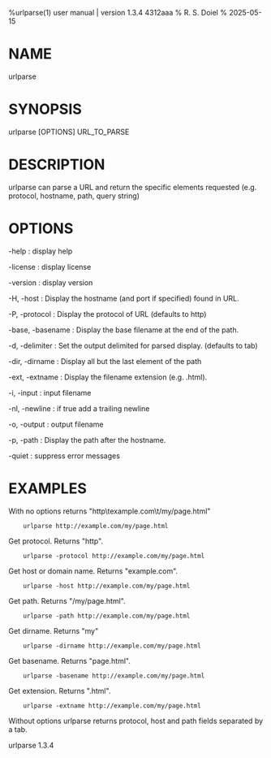 %urlparse(1) user manual | version 1.3.4 4312aaa
% R. S. Doiel
% 2025-05-15

# NAME

urlparse

# SYNOPSIS

urlparse [OPTIONS] URL_TO_PARSE

# DESCRIPTION

urlparse can parse a URL and return the specific elements
requested (e.g. protocol, hostname, path, query string)

# OPTIONS

-help
: display help

-license
: display license

-version
: display version

-H, -host
: Display the hostname (and port if specified) found in URL.

-P, -protocol
: Display the protocol of URL (defaults to http)

-base, -basename
: Display the base filename at the end of the path.

-d, -delimiter
: Set the output delimited for parsed display. (defaults to tab)

-dir, -dirname
: Display all but the last element of the path

-ext, -extname
: Display the filename extension (e.g. .html).

-i, -input
: input filename

-nl, -newline
: if true add a trailing newline

-o, -output
: output filename

-p, -path
: Display the path after the hostname.

-quiet
: suppress error messages


# EXAMPLES

With no options returns "http\texample.com\t/my/page.html"

~~~
    urlparse http://example.com/my/page.html
~~~

Get protocol. Returns "http".

~~~
    urlparse -protocol http://example.com/my/page.html
~~~

Get host or domain name.  Returns "example.com".

~~~
    urlparse -host http://example.com/my/page.html
~~~

Get path. Returns "/my/page.html".

~~~
    urlparse -path http://example.com/my/page.html
~~~

Get dirname. Returns "my"

~~~
    urlparse -dirname http://example.com/my/page.html
~~~

Get basename. Returns "page.html".

~~~
    urlparse -basename http://example.com/my/page.html
~~~

Get extension. Returns ".html".

~~~
    urlparse -extname http://example.com/my/page.html
~~~

Without options urlparse returns protocol, host and path
fields separated by a tab.

urlparse 1.3.4

